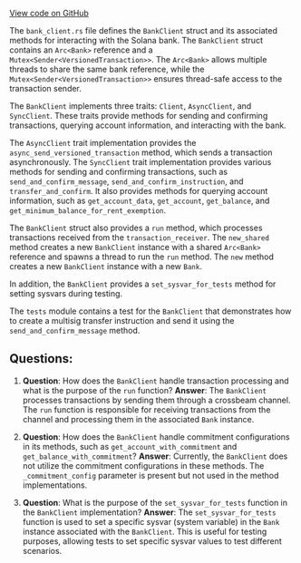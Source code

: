 [View code on GitHub](https://github.com/solana-labs/solana/blob/master/runtime/src/bank_client.rs)

The `bank_client.rs` file defines the `BankClient` struct and its associated methods for interacting with the Solana bank. The `BankClient` struct contains an `Arc<Bank>` reference and a `Mutex<Sender<VersionedTransaction>>`. The `Arc<Bank>` allows multiple threads to share the same bank reference, while the `Mutex<Sender<VersionedTransaction>>` ensures thread-safe access to the transaction sender.

The `BankClient` implements three traits: `Client`, `AsyncClient`, and `SyncClient`. These traits provide methods for sending and confirming transactions, querying account information, and interacting with the bank.

The `AsyncClient` trait implementation provides the `async_send_versioned_transaction` method, which sends a transaction asynchronously. The `SyncClient` trait implementation provides various methods for sending and confirming transactions, such as `send_and_confirm_message`, `send_and_confirm_instruction`, and `transfer_and_confirm`. It also provides methods for querying account information, such as `get_account_data`, `get_account`, `get_balance`, and `get_minimum_balance_for_rent_exemption`.

The `BankClient` struct also provides a `run` method, which processes transactions received from the `transaction_receiver`. The `new_shared` method creates a new `BankClient` instance with a shared `Arc<Bank>` reference and spawns a thread to run the `run` method. The `new` method creates a new `BankClient` instance with a new `Bank`.

In addition, the `BankClient` provides a `set_sysvar_for_tests` method for setting sysvars during testing.

The `tests` module contains a test for the `BankClient` that demonstrates how to create a multisig transfer instruction and send it using the `send_and_confirm_message` method.
## Questions: 
 1. **Question**: How does the `BankClient` handle transaction processing and what is the purpose of the `run` function?
   **Answer**: The `BankClient` processes transactions by sending them through a crossbeam channel. The `run` function is responsible for receiving transactions from the channel and processing them in the associated `Bank` instance.

2. **Question**: How does the `BankClient` handle commitment configurations in its methods, such as `get_account_with_commitment` and `get_balance_with_commitment`?
   **Answer**: Currently, the `BankClient` does not utilize the commitment configurations in these methods. The `_commitment_config` parameter is present but not used in the method implementations.

3. **Question**: What is the purpose of the `set_sysvar_for_tests` function in the `BankClient` implementation?
   **Answer**: The `set_sysvar_for_tests` function is used to set a specific sysvar (system variable) in the `Bank` instance associated with the `BankClient`. This is useful for testing purposes, allowing tests to set specific sysvar values to test different scenarios.